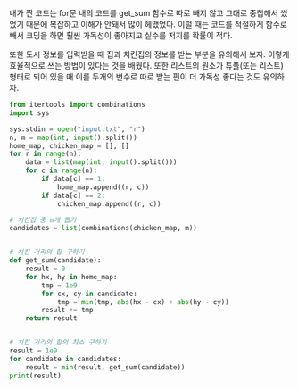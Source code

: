 내가 짠 코드는 for문 내의 코드를 get_sum 함수로 따로 빼지 않고 그대로 중첩해서 썼었기 때문에 복잡하고 이해가 안돼서 많이 헤맸었다.
이럴 때는 코드를 적절하게 함수로 빼서 코딩을 하면 훨씬 가독성이 좋아지고 실수를 저지를 확률이 적다.

또한 도시 정보를 입력받을 때 집과 치킨집의 정보를 받는 부분을 유의해서 보자. 이렇게 효율적으로 쓰는 방법이 있다는 것을 배웠다.
또한 리스트의 원소가 튜플(또는 리스트) 형태로 되어 있을 때 이를 두개의 변수로 따로 받는 편이 더 가독성 좋다는 것도 유의하자.

```python
from itertools import combinations
import sys

sys.stdin = open("input.txt", "r")
n, m = map(int, input().split())
home_map, chicken_map = [], []
for r in range(n):
    data = list(map(int, input().split()))
    for c in range(n):
        if data[c] == 1:
            home_map.append((r, c))
        if data[c] == 2:
            chicken_map.append((r, c))

# 치킨집 중 m개 뽑기
candidates = list(combinations(chicken_map, m))


# 치킨 거리의 합 구하기
def get_sum(candidate):
    result = 0
    for hx, hy in home_map:
        tmp = 1e9
        for cx, cy in candidate:
            tmp = min(tmp, abs(hx - cx) + abs(hy - cy))
        result += tmp
    return result


# 치킨 거리의 합의 최소 구하기
result = 1e9
for candidate in candidates:
    result = min(result, get_sum(candidate))
print(result)
```